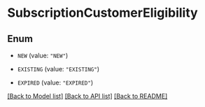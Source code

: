 # SubscriptionCustomerEligibility

## Enum


* `NEW` (value: `"NEW"`)

* `EXISTING` (value: `"EXISTING"`)

* `EXPIRED` (value: `"EXPIRED"`)


[[Back to Model list]](../README.md#documentation-for-models) [[Back to API list]](../README.md#documentation-for-api-endpoints) [[Back to README]](../README.md)


